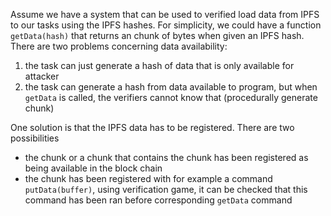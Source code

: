 Assume we have a system that can be used to verified load data from IPFS to our tasks using the IPFS hashes.
For simplicity, we could have a function `getData(hash)` that returns an chunk of bytes when given an IPFS hash. There are two problems concerning data availability:
1. the task can just generate a hash of data that is only available for attacker
2. the task can generate a hash from data available to program, but when `getData` is called, the verifiers cannot know that (procedurally generate chunk)

One solution is that the IPFS data has to be registered. There are two possibilities
* the chunk or a chunk that contains the chunk has been registered as being available in the block chain
* the chunk has been registered with for example a command `putData(buffer)`, using verification game, it can be checked that this command has been ran before corresponding `getData` command


